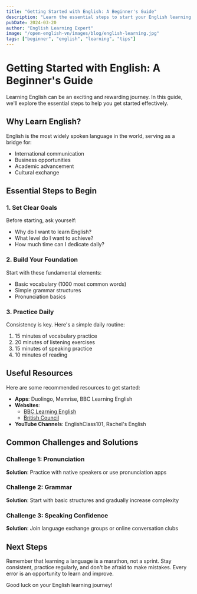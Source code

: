 ```yaml
---
title: "Getting Started with English: A Beginner's Guide"
description: "Learn the essential steps to start your English learning journey effectively"
pubDate: 2024-03-20
author: "English Learning Expert"
image: "/open-english-vn/images/blog/english-learning.jpg"
tags: ["beginner", "english", "learning", "tips"]
---
```


# Getting Started with English: A Beginner's Guide

Learning English can be an exciting and rewarding journey. In this guide, we'll explore the essential steps to help you get started effectively.

## Why Learn English?

English is the most widely spoken language in the world, serving as a bridge for:
- International communication
- Business opportunities
- Academic advancement
- Cultural exchange

## Essential Steps to Begin

### 1. Set Clear Goals

Before starting, ask yourself:
- Why do I want to learn English?
- What level do I want to achieve?
- How much time can I dedicate daily?

### 2. Build Your Foundation

Start with these fundamental elements:
- Basic vocabulary (1000 most common words)
- Simple grammar structures
- Pronunciation basics

### 3. Practice Daily

Consistency is key. Here's a simple daily routine:
1. 15 minutes of vocabulary practice
2. 20 minutes of listening exercises
3. 15 minutes of speaking practice
4. 10 minutes of reading

## Useful Resources

Here are some recommended resources to get started:

- **Apps**: Duolingo, Memrise, BBC Learning English
- **Websites**: 
  - [BBC Learning English](https://www.bbc.co.uk/learningenglish)
  - [British Council](https://learnenglish.britishcouncil.org)
- **YouTube Channels**: EnglishClass101, Rachel's English

## Common Challenges and Solutions

### Challenge 1: Pronunciation
**Solution**: Practice with native speakers or use pronunciation apps

### Challenge 2: Grammar
**Solution**: Start with basic structures and gradually increase complexity

### Challenge 3: Speaking Confidence
**Solution**: Join language exchange groups or online conversation clubs

## Next Steps

Remember that learning a language is a marathon, not a sprint. Stay consistent, practice regularly, and don't be afraid to make mistakes. Every error is an opportunity to learn and improve.

Good luck on your English learning journey! 